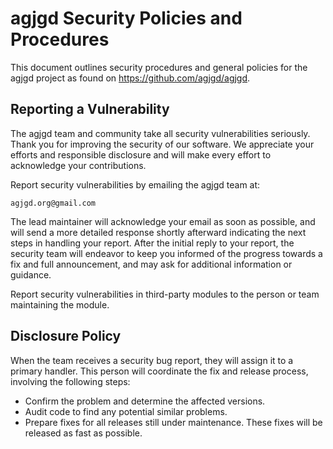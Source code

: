 # agjgd Security Policies and Procedures

This document outlines security procedures and general policies for the agjgd project as found on https://github.com/agjgd/agjgd.

## Reporting a Vulnerability

The agjgd team and community take all security vulnerabilities seriously. Thank you for improving the security of our software. We appreciate your efforts and responsible disclosure and will make every effort to acknowledge your contributions.

Report security vulnerabilities by emailing the agjgd team at:

    agjgd.org@gmail.com

The lead maintainer will acknowledge your email as soon as possible, and will send a more detailed response shortly afterward indicating the next steps in handling your report. After the initial reply to your report, the security team will endeavor to keep you informed of the progress towards a fix and full announcement, and may ask for additional information or guidance.

Report security vulnerabilities in third-party modules to the person or team maintaining the module.

## Disclosure Policy

When the team receives a security bug report, they will assign it to a primary handler. This person will coordinate the fix and release process, involving the following steps:

  * Confirm the problem and determine the affected versions.
  * Audit code to find any potential similar problems.
  * Prepare fixes for all releases still under maintenance. These fixes will be released as fast as possible.
